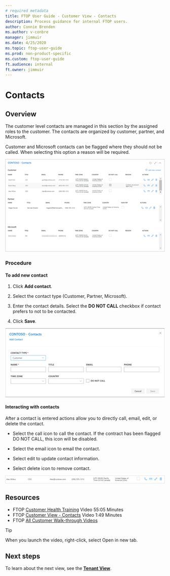 ```yaml
---
# required metadata
title: FTOP User Guide - Customer View - Contacts
description: Process guidance for internal FTOP users.
author: Connie Brenden
ms.author: v-conbre
manager: jimmuir
ms.date: 4/25/2020
ms.topic: ftop-user-guide
ms.prod: non-product-specific
ms.custom: ftop-user-guide
ft.audience: internal
ft.owner: jimmuir
---
```


# Contacts

## Overview

The customer level contacts are managed in this section by the assigned roles to the customer. The contacts are organized by customer, partner, and Microsoft.

Customer and Microsoft contacts can be flagged where they should not be called. When selecting this option a reason will be required.

![contacts-overview.png](media/customer-view/customer-contacts-view/contacts-overview.png "Contacts overview")

### Procedure

#### To add new contact

1. Click **Add contact**.

1. Select the contact type (Customer, Partner, Microsoft).

1. Enter the contact details. Select the **DO NOT CALL** checkbox if contact prefers to not to be contacted.

1. Click **Save**.

![add-new-contact.png](media/customer-view/customer-contacts-view/add-new-contact.png "Add new contact")

#### Interacting with contacts

After a contact is entered actions allow you to directly call, email, edit, or delete the contact.

- Select the call icon to call the contact. If the contract has been flagged DO NOT CALL, this icon will be disabled.

- Select the email icon to email the contact.

- Select edit to update contact information.

- Select delete icon to remove contact.

![customer-contact-information.png](media/customer-view/customer-contacts-view/customer-contact-information.png "Customer contact information")

## Resources

- FTOP [Customer Health Training](https://aka.ms/ftop/customertraining) Video 55:05 Minutes
- FTOP [Customer View - Contacts](https://aka.ms/AA895a3) Video 1:49 Minutes
- FTOP [All Customer Walk-through Videos](../ftop-user-guide/customer-view-videos.md)

>[!TIP]
>When you launch the video, right-click, select Open in new tab.

## Next steps

To learn about the next view, see the [**Tenant View**](tenant-view.md).
